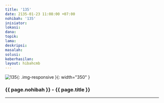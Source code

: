 ```yaml
---
title: '135'
date: 2135-01-23 11:08:00 +07:00
nohibah: '135'
inisiator: 
lokasi: 
dana: 
topik: 
lama: 
deskripsi: 
masalah: 
solusi: 
keberhasilan: 
layout: hibahcmb
---
```


![135](/static/img/hibahcmb/135.png){: .img-responsive }{: width="350" }

### {{ page.nohibah }} - {{ page.title }}

---
